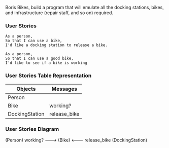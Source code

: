 Boris Bikes, build a program that will emulate all the docking stations, bikes, and infrastructure (repair staff, and so on) required. 

### User Stories

```
As a person,
So that I can use a bike,
I'd like a docking station to release a bike.
```

```
As a person,
So that I can use a good bike,
I'd like to see if a bike is working
```


### User Stories Table Representation

| Objects            | Messages          |
| ------------------ | ----------------- |
| Person             |                   |
| Bike               | working?          |
| DockingStation     | release_bike      |



### User Stories Diagram

(Person) working? ---> (Bike) <--- release_bike (DockingStation)